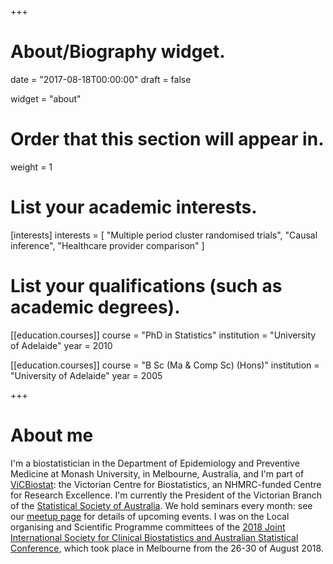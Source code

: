 +++
# About/Biography widget.

date = "2017-08-18T00:00:00"
draft = false

widget = "about"

# Order that this section will appear in.
weight = 1

# List your academic interests.
[interests]
  interests = [
    "Multiple period cluster randomised trials",
    "Causal inference",
    "Healthcare provider comparison"
  ]

# List your qualifications (such as academic degrees).
[[education.courses]]
  course = "PhD in Statistics"
  institution = "University of Adelaide"
  year = 2010

[[education.courses]]
  course = "B Sc (Ma & Comp Sc) (Hons)"
  institution = "University of Adelaide"
  year = 2005

 
+++

# About me

I'm a biostatistician in the Department of Epidemiology and Preventive Medicine at Monash University, in Melbourne, Australia, and I'm part of [ViCBiostat](http://www.vicbiostat.org.au/): the Victorian Centre for Biostatistics, an NHMRC-funded Centre for Research Excellence. I'm currently the President of the Victorian Branch of the [Statistical Society of Australia](http://www.statsoc.org.au/). We hold seminars every month: see our [meetup page](https://www.meetup.com/Statistical-Society-of-Australia-Victorian-Branch/) for details of upcoming events. I was on the Local organising and Scientific Programme committees of the [2018 Joint International Society for Clinical Biostatistics and Australian Statistical Conference](http://iscbasc2018.com/), which took place in Melbourne from the 26-30 of August 2018.

